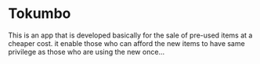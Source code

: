 # Tokumbo
 This is an app that is developed basically for the sale of pre-used items at a cheaper cost. it enable those who can afford the new items to have same privilege as those who are using the new once...  
